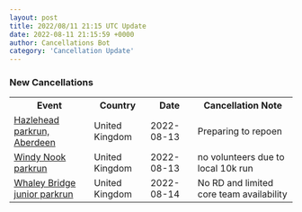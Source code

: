 ```yaml
---
layout: post
title: 2022/08/11 21:15 UTC Update
date: 2022-08-11 21:15:59 +0000
author: Cancellations Bot
category: 'Cancellation Update'
---
```


<h3>New Cancellations</h3>
<div class='hscrollable'>
<table style='width: 100%'>
    <tr>
        <th>Event</th>
        <th>Country</th>
        <th>Date</th>
        <th>Cancellation Note</th>
    </tr>
    <tr>
        <td><a href="">Hazlehead parkrun, Aberdeen</a></td>
        <td>United Kingdom</td>
        <td>2022-08-13</td>
        <td>Preparing to repoen</td>
    </tr>
    <tr>
        <td><a href="https://www.parkrun.org.uk/windynook">Windy Nook parkrun</a></td>
        <td>United Kingdom</td>
        <td>2022-08-13</td>
        <td>no volunteers due to local 10k run</td>
    </tr>
    <tr>
        <td><a href="https://www.parkrun.org.uk/whaleybridge-juniors">Whaley Bridge junior parkrun</a></td>
        <td>United Kingdom</td>
        <td>2022-08-14</td>
        <td>No RD and limited core team availability</td>
    </tr>
</table>
</div>
